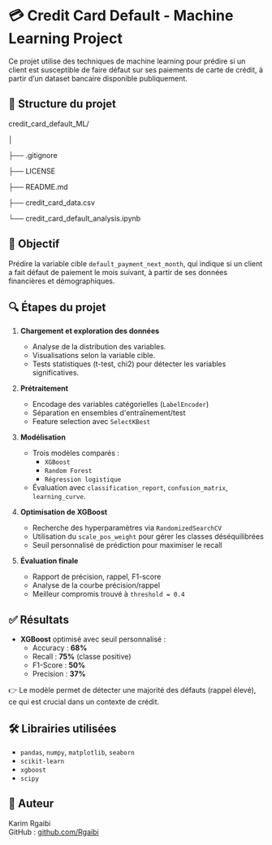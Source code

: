 # 💳 Credit Card Default - Machine Learning Project

Ce projet utilise des techniques de machine learning pour prédire si un client est susceptible de faire défaut sur ses paiements de carte de crédit, à partir d’un dataset bancaire disponible publiquement.

## 📁 Structure du projet

credit_card_default_ML/

│

├── .gitignore

├── LICENSE

├── README.md

├── credit_card_data.csv

└── credit_card_default_analysis.ipynb


## 🎯 Objectif

Prédire la variable cible `default_payment_next_month`, qui indique si un client a fait défaut de paiement le mois suivant, à partir de ses données financières et démographiques.


## 🔍 Étapes du projet

1. **Chargement et exploration des données**
   - Analyse de la distribution des variables.
   - Visualisations selon la variable cible.
   - Tests statistiques (t-test, chi2) pour détecter les variables significatives.

2. **Prétraitement**
   - Encodage des variables catégorielles (`LabelEncoder`)
   - Séparation en ensembles d'entraînement/test
   - Feature selection avec `SelectKBest`

3. **Modélisation**
   - Trois modèles comparés :
     - `XGBoost`
     - `Random Forest`
     - `Régression logistique`
   - Évaluation avec `classification_report`, `confusion_matrix`, `learning_curve`.

4. **Optimisation de XGBoost**
   - Recherche des hyperparamètres via `RandomizedSearchCV`
   - Utilisation du `scale_pos_weight` pour gérer les classes déséquilibrées
   - Seuil personnalisé de prédiction pour maximiser le recall

5. **Évaluation finale**
   - Rapport de précision, rappel, F1-score
   - Analyse de la courbe précision/rappel
   - Meilleur compromis trouvé à `threshold = 0.4`


## ✅ Résultats

- **XGBoost** optimisé avec seuil personnalisé :
  - Accuracy : **68%**
  - Recall : **75%** (classe positive)
  - F1-Score : **50%**
  - Precision : **37%**

👉 Le modèle permet de détecter une majorité des défauts (rappel élevé), ce qui est crucial dans un contexte de crédit.


## 🛠️ Librairies utilisées

- `pandas`, `numpy`, `matplotlib`, `seaborn`
- `scikit-learn`
- `xgboost`
- `scipy`


## 👤 Auteur

Karim Rgaibi  
GitHub : [github.com/Rgaibi](https://github.com/Rgaibi)



